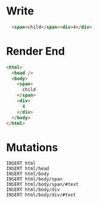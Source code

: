 # Write
```html
  <span>child</span><div>4</div>
```

# Render End
```html
<html>
  <head />
  <body>
    <span>
      child
    </span>
    <div>
      4
    </div>
  </body>
</html>
```

# Mutations
```
INSERT html
INSERT html/head
INSERT html/body
INSERT html/body/span
INSERT html/body/span/#text
INSERT html/body/div
INSERT html/body/div/#text
```